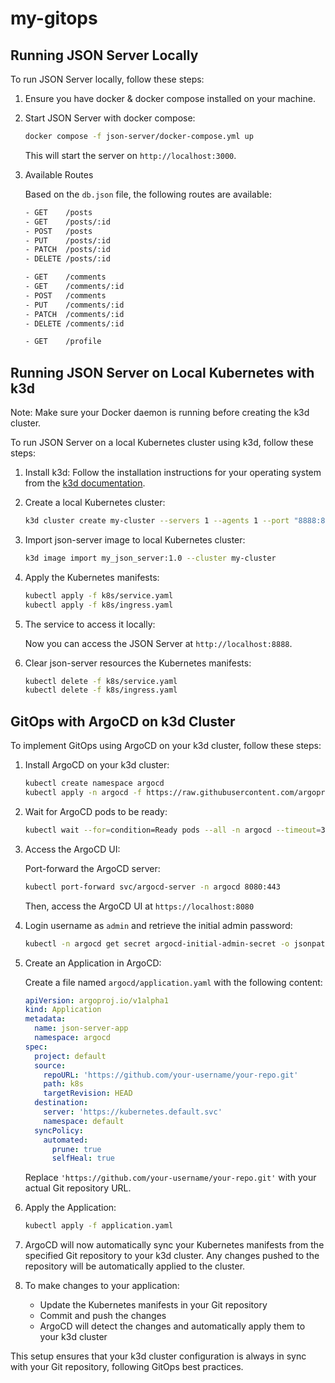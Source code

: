 # my-gitops

## Running JSON Server Locally

To run JSON Server locally, follow these steps:

1. Ensure you have docker & docker compose installed on your machine.

2. Start JSON Server with docker compose:

    ```sh
    docker compose -f json-server/docker-compose.yml up
    ```

    This will start the server on `http://localhost:3000`.

3. Available Routes

    Based on the `db.json` file, the following routes are available:

    ```sh
    - GET    /posts
    - GET    /posts/:id
    - POST   /posts
    - PUT    /posts/:id
    - PATCH  /posts/:id
    - DELETE /posts/:id

    - GET    /comments
    - GET    /comments/:id
    - POST   /comments
    - PUT    /comments/:id
    - PATCH  /comments/:id
    - DELETE /comments/:id

    - GET    /profile
    ```

## Running JSON Server on Local Kubernetes with k3d

Note: Make sure your Docker daemon is running before creating the k3d cluster.

To run JSON Server on a local Kubernetes cluster using k3d, follow these steps:

1. Install k3d:
    Follow the installation instructions for your operating system from the [k3d documentation](https://k3d.io/#installation).

2. Create a local Kubernetes cluster:

    ```sh
    k3d cluster create my-cluster --servers 1 --agents 1 --port "8888:80@loadbalancer" --port "8889:443@loadbalancer"
    ```

3. Import json-server image to local Kubernetes cluster:

    ```sh
    k3d image import my_json_server:1.0 --cluster my-cluster
    ```

4. Apply the Kubernetes manifests:

    ```sh
    kubectl apply -f k8s/service.yaml
    kubectl apply -f k8s/ingress.yaml
    ```

5. The service to access it locally:

    Now you can access the JSON Server at `http://localhost:8888`.

6. Clear json-server resources the Kubernetes manifests:

    ```sh
    kubectl delete -f k8s/service.yaml
    kubectl delete -f k8s/ingress.yaml
    ```

## GitOps with ArgoCD on k3d Cluster

To implement GitOps using ArgoCD on your k3d cluster, follow these steps:

1. Install ArgoCD on your k3d cluster:

    ```sh
    kubectl create namespace argocd
    kubectl apply -n argocd -f https://raw.githubusercontent.com/argoproj/argo-cd/stable/manifests/install.yaml
    ```

2. Wait for ArgoCD pods to be ready:

    ```sh
    kubectl wait --for=condition=Ready pods --all -n argocd --timeout=300s
    ```

3. Access the ArgoCD UI:

    Port-forward the ArgoCD server:

      ```sh
      kubectl port-forward svc/argocd-server -n argocd 8080:443
      ```

    Then, access the ArgoCD UI at `https://localhost:8080`

4. Login username as `admin` and retrieve the initial admin password:

    ```sh
    kubectl -n argocd get secret argocd-initial-admin-secret -o jsonpath="{.data.password}" | base64 -d ; echo
    ```

5. Create an Application in ArgoCD:

    Create a file named `argocd/application.yaml` with the following content:

    ```yaml
    apiVersion: argoproj.io/v1alpha1
    kind: Application
    metadata:
      name: json-server-app
      namespace: argocd
    spec:
      project: default
      source:
        repoURL: 'https://github.com/your-username/your-repo.git'
        path: k8s
        targetRevision: HEAD
      destination:
        server: 'https://kubernetes.default.svc'
        namespace: default
      syncPolicy:
        automated:
          prune: true
          selfHeal: true
    ```

   Replace `'https://github.com/your-username/your-repo.git'` with your actual Git repository URL.

6. Apply the Application:

    ```sh
    kubectl apply -f application.yaml
    ```

7. ArgoCD will now automatically sync your Kubernetes manifests from the specified Git repository to your k3d cluster. Any changes pushed to the repository will be automatically applied to the cluster.

8. To make changes to your application:
   - Update the Kubernetes manifests in your Git repository
   - Commit and push the changes
   - ArgoCD will detect the changes and automatically apply them to your k3d cluster

This setup ensures that your k3d cluster configuration is always in sync with your Git repository, following GitOps best practices.



